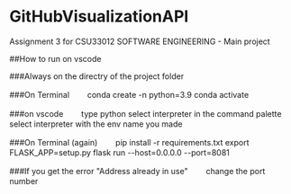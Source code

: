 # GitHubVisualizationAPI
Assignment 3 for CSU33012 SOFTWARE ENGINEERING - Main project

##How to run on vscode

###Always on the directry of the project folder

###On Terminal　　
  conda create -n <env name you want to make> python=3.9
  conda activate <env name you jast made>

###on vscode　　
  type python select interpreter in the command palette
  select interpreter with the env name you made
  
###On Terminal (again)　　
  pip install -r requirements.txt
  export FLASK_APP=setup.py
  flask run --host=0.0.0.0 --port=8081
  
###If you get the error "Address already in use"　　
  change the port number
